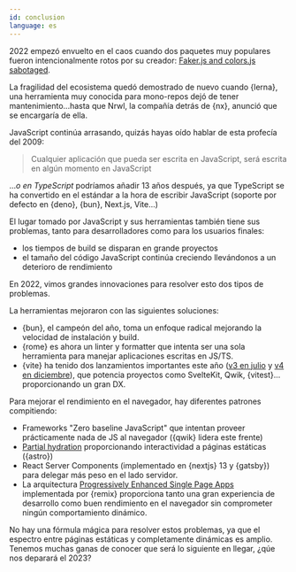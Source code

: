 ```yaml
---
id: conclusion
language: es
---
```


2022 empezó envuelto en el caos cuando dos paquetes muy populares fueron intencionalmente rotos por su creador: [Faker.js and colors.js sabotaged](https://www.theregister.com/2022/01/10/npm_fakerjs_colorsjs/).

La fragilidad del ecosistema quedó demostrado de nuevo cuando {lerna}, una herramienta muy conocida para mono-repos dejó de tener mantenimiento...hasta que Nrwl, la compañía detrás de {nx}, anunció que se encargaría de ella.

JavaScript continúa arrasando, quizás hayas oído hablar de esta profecía del 2009: 

> Cualquier aplicación que pueda ser escrita en JavaScript, será escrita en algún momento en JavaScript

..._o en TypeScript_ podríamos añadir 13 años después, ya que TypeScript se ha convertido en el estándar a la hora de escribir JavaScript (soporte por defecto en {deno}, {bun}, Next.js, Vite...)  

El lugar tomado por JavaScript y sus herramientas también tiene sus problemas, tanto para desarrolladores como para los usuarios finales:

- los tiempos de build se disparan en grande proyectos
- el tamaño del código JavaScript continúa creciendo llevándonos a un deterioro de rendimiento

En 2022, vimos grandes innovaciones para resolver esto dos tipos de problemas.

La herramientas mejoraron con las siguientes soluciones:

- {bun}, el campeón del año, toma un enfoque radical mejorando la velocidad de instalación y build.
- {rome} es ahora un linter y formatter que intenta ser una sola herramienta para manejar aplicaciones escritas en JS/TS.
- {vite} ha tenido dos lanzamientos importantes este año ([v3 en julio](https://vitejs.dev/blog/announcing-vite3.html) y [v4 en diciembre](https://vitejs.dev/blog/announcing-vite4.html)), que potencia proyectos como SvelteKit, Qwik, {vitest}... proporcionando un gran DX.

Para mejorar el rendimiento en el navegador, hay diferentes patrones compitiendo:

- Frameworks "Zero baseline JavaScript" que intentan proveer prácticamente nada de JS al navegador ({qwik} lidera este frente)
- [Partial hydration](https://ajcwebdev.com/2021/11/22/what-is-partial-hydration-and-why-is-everyone-talking-about-it/) proporcionando interactividad a páginas estáticas ({astro})
- React Server Components (implementado en {nextjs} 13 y {gatsby}) para delegar más peso en el lado servidor.
- La arquitectura [Progressively Enhanced Single Page Apps](https://www.epicweb.dev/the-webs-next-transition) implementada por {remix} proporciona tanto una gran experiencia de desarrollo como buen rendimiento en el navegador sin comprometer ningún comportamiento dinámico.

No hay una fórmula mágica para resolver estos problemas, ya que el espectro entre páginas estáticas y completamente dinámicas es amplio. Tenemos muchas ganas de conocer que será lo siguiente en llegar, ¿qúe nos deparará el 2023?

